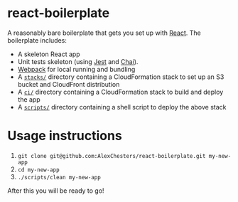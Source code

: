 # react-boilerplate

A reasonably bare boilerplate that gets you set up with
[React](https://facebook.github.io/react/).
The boilerplate includes:
* A skeleton React app
* Unit tests skeleton (using [Jest](https://facebook.github.io/jest/) and [Chai](http://chaijs.com/)).
* [Webpack](https://webpack.github.io/) for local running and bundling
* A [`stacks/`](./stacks) directory containing a CloudFormation stack to set up an S3 bucket and CloudFront distribution
* A [`ci/`](./ci) directory containing a CloudFormation stack to build and deploy the app
* A [`scripts/`](./scripts) directory containing a shell script to deploy the above stack

# Usage instructions

1. `git clone git@github.com:AlexChesters/react-boilerplate.git my-new-app`
1. `cd my-new-app`
1. `./scripts/clean my-new-app`

After this you will be ready to go!
